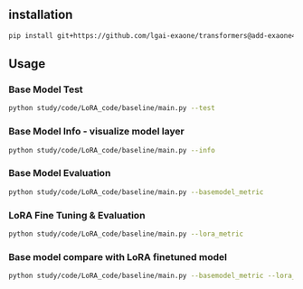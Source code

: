 ## installation
``` bash
pip install git+https://github.com/lgai-exaone/transformers@add-exaone4 accelerate torch torchvision torchaudio peft trl tqdm pandas 
```

## Usage

### Base Model Test
``` bash
python study/code/LoRA_code/baseline/main.py --test
```

### Base Model Info - visualize model layer
``` bash
python study/code/LoRA_code/baseline/main.py --info
```

### Base Model Evaluation 
``` bash
python study/code/LoRA_code/baseline/main.py --basemodel_metric
```

### LoRA Fine Tuning & Evaluation
``` bash
python study/code/LoRA_code/baseline/main.py --lora_metric
```

### Base model compare with LoRA finetuned model
``` bash
python study/code/LoRA_code/baseline/main.py --basemodel_metric --lora_metric
```